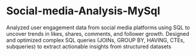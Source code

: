 # Social-media-Analysis-MySql
Analyzed user engagement data from social media platforms using SQL to uncover trends in likes, shares, comments, and follower growth. Designed and optimized complex SQL queries (JOINs, GROUP BY, HAVING, CTEs, subqueries) to extract actionable insights from structured datasets
